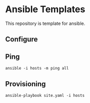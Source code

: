 # Ansible Templates

This repository is template for ansible.

## Configure

## Ping

```
ansible -i hosts -m ping all
```

## Provisioning

```
ansible-playbook site.yaml -i hosts
```
